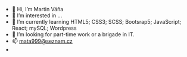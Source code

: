 - 👋 Hi, I’m Martin Váňa
- 👀 I’m interested in ...
- 🌱 I’m currently learning HTML5; CSS3; SCSS; Bootsrap5; JavaScript; React; mySQL; Wordpress
- 💞️ I’m looking for part-time work or a brigade in IT.
- 📫 mata999@seznam.cz
- 

<!---
Markusak999/Markusak999 is a ✨ special ✨ repository because its `README.md` (this file) appears on your GitHub profile.
You can click the Preview link to take a look at your changes.
--->
